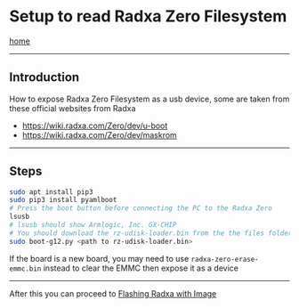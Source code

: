 # Setup to read Radxa Zero Filesystem

[home](../README.md)

---
## Introduction
How to expose Radxa Zero Filesystem as a usb device, some are taken from these official websites from Radxa 
- https://wiki.radxa.com/Zero/dev/u-boot
- https://wiki.radxa.com/Zero/dev/maskrom

---

## Steps
```bash
sudo apt install pip3
sudo pip3 install pyamlboot
# Press the boot button before connecting the PC to the Radxa Zero
lsusb
# lsusb should show Armlogic, Inc. GX-CHIP
# You should download the rz-udisk-loader.bin from the the files folder in this repo
sudo boot-g12.py <path to rz-udisk-loader.bin>
```

If the board is a new board, you may need to use `radxa-zero-erase-emmc.bin` instead to clear the EMMC then expose it as a device

---

After this you can proceed to [Flashing Radxa with Image](radxa-flash-backup-image.md)
